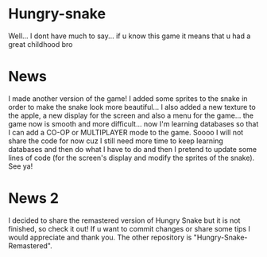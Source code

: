# Hungry-snake
Well... I dont have much to say... if u know this game it means that u had a great childhood bro

# News
I made another version of the game! I added some sprites to the snake in order to make the snake look more beautiful... I also added a new texture to the apple, a new display for the screen and also a menu for the game... the game now is smooth and more difficult... now I'm learning databases so that I can add a CO-OP or MULTIPLAYER mode to the game. Soooo I will not share the code for now cuz I still need more time to keep learning databases and then do what I have to do and then I pretend to update some lines of code (for the screen's display and modify the sprites of the snake). See ya!

# News 2
I decided to share the remastered version of Hungry Snake but it is not finished, so check it out! If u want to commit changes or share some tips I would appreciate and thank you. The other repository is "Hungry-Snake-Remastered".
